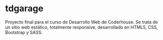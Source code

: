 # tdgarage

Proyecto final para el curso de Desarrollo Web de Coderhouse.
Se trata de un sitio web estático, totalmente responsive, desarrollado en HTML5, CSS, Bootstrap y SASS.
